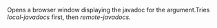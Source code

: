Opens a browser window displaying the javadoc for the argument.Tries *local-javadocs* first, then *remote-javadocs*.